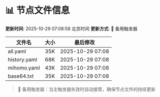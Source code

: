 # 📊 节点文件信息

**更新时间**: 2025-10-29 07:08:58 北京时间
**更新方式**: 🔄 备用触发器

| 文件名 | 大小 | 最后修改 |
|--------|------|----------|
| all.yaml | 35K | 2025-10-29 07:08 |
| history.yaml | 68K | 2025-10-29 07:08 |
| mihomo.yaml | 43K | 2025-10-29 07:08 |
| base64.txt | 35K | 2025-10-29 07:08 |

> 🔄 备用触发器：当主触发器失效时自动接管，确保节点文件的持续更新

